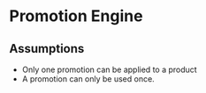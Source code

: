 # Promotion Engine

## Assumptions
* Only one promotion can be applied to a product
* A promotion can only be used once.